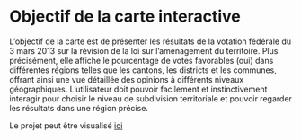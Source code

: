 # Objectif de la carte interactive

L’objectif de la carte est de présenter les résultats de la votation fédérale du 3 mars 2013 sur la révision de la loi sur l’aménagement du territoire. Plus précisément, elle affiche le pourcentage de votes favorables (oui) dans différentes régions telles que les cantons, les districts et les communes, offrant ainsi une vue détaillée des opinions à différents niveaux géographiques. L’utilisateur doit pouvoir facilement et instinctivement interagir pour choisir le niveau de subdivision territoriale et pouvoir regarder les résultats dans une région précise.

Le projet peut être visualisé [ici](https://tlinard.github.io/votation-amenagement/)